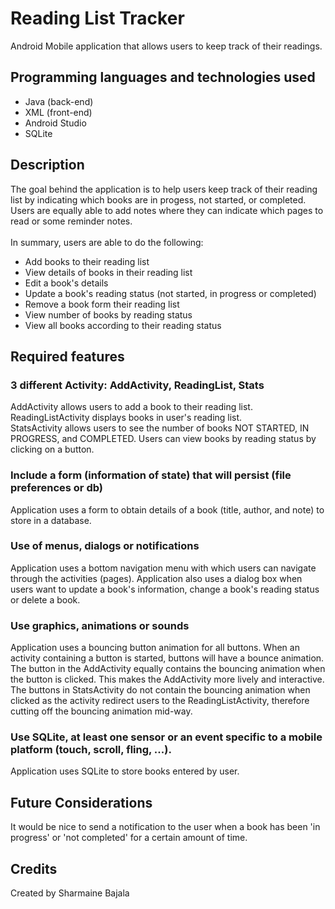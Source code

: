 # Reading List Tracker
Android Mobile application that allows users to keep track of their readings.
 
 ## Programming languages and technologies used
 - Java (back-end)
 - XML (front-end)
 - Android Studio
 - SQLite
 
 ## Description
 The goal behind the application is to help users keep track of their reading list by indicating which books are in progess, not started, or completed. Users are equally able to add notes where they can indicate which pages to read or some reminder notes. <br/> <br/>
 In summary, users are able to do the following:
 - Add books to their reading list
 - View details of books in their reading list
 - Edit a book's details
 - Update a book's reading status (not started, in progress or completed)
 - Remove a book form their reading list
 - View number of books by reading status
 - View all books according to their reading status
 
## Required features
### 3 different Activity: AddActivity, ReadingList, Stats
AddActivity allows users to add a book to their reading list.\
ReadingListActivity displays books in user's reading list.\
StatsActivity allows users to see the number of books NOT STARTED, IN PROGRESS, and COMPLETED. Users can view books by reading status by clicking on a button.

### Include a form (information of state) that will persist (file preferences or db)
Application uses a form to obtain details of a book (title, author, and note) to store in a database.

### Use of menus, dialogs or notifications
Application uses a bottom navigation menu with which users can navigate through the activities (pages).
Application also uses a dialog box when users want to update a book's information, change a book's reading status or delete a book.

### Use graphics, animations or sounds
Application uses a bouncing button animation for all buttons. When an activity containing a button is started, buttons will have a bounce animation. The button in the AddActivity equally contains the bouncing animation when the button is clicked. This makes the AddActivity more lively and interactive. The buttons in StatsActivity do not contain the bouncing animation when clicked as the activity redirect users to the ReadingListActivity, therefore cutting off the bouncing animation mid-way.

### Use SQLite, at least one sensor or an event specific to a mobile platform (touch, scroll, fling, ...).
Application uses SQLite to store books entered by user.

## Future Considerations
It would be nice to send a notification to the user when a book has been 'in progress' or 'not completed' for a certain amount of time.

## Credits
Created by Sharmaine Bajala


